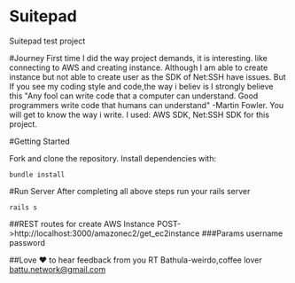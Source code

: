 # Suitepad
Suitepad test project

#Journey
First time I did the way project demands, it is interesting. like connecting to AWS and creating instance.
Although I am able to create instance but not able to create user as the SDK of Net:SSH have issues.
But If you see my coding style and code,the way i believ is 
I strongly believe this "Any fool can write code that a computer can understand. Good programmers write code that humans can understand" -Martin Fowler. You will get to know the way i write.
I used: AWS SDK, Net:SSH SDK for this project.



#Getting Started

Fork and clone the repository. Install dependencies with:

``bundle install``


#Run Server
After completing all above steps run your rails server

``rails s``

##REST routes for create AWS Instance
POST->http://localhost:3000/amazonec2/get_ec2instance
###Params
username
password

##Love :heart: to hear feedback from you
RT Bathula-weirdo,coffee lover
battu.network@gmail.com

